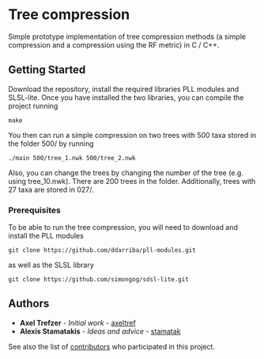 # Tree compression

Simple prototype implementation of tree compression methods (a simple compression and a compression using the RF metric) in C / C++.

## Getting Started

Download the repository, install the required libraries PLL modules and SLSL-lite. 
Once you have installed the two libraries, you can compile the project running
```
make
```
You then can run a simple compression on two trees with 500 taxa stored in the folder 500/ by running
```
./main 500/tree_1.nwk 500/tree_2.nwk
```
Also, you can change the trees by changing the number of the tree (e.g. using tree_10.nwk). There are 200 trees in the folder. Additionally, trees with 27 taxa are stored in 027/. 

### Prerequisites

To be able to run the tree compression, you will need to download and install the PLL modules 
```
git clone https://github.com/ddarriba/pll-modules.git
```
as well as the SLSL library
```
git clone https://github.com/simongog/sdsl-lite.git
```

## Authors

* **Axel Trefzer** - *Initial work* - [axeltref](https://github.com/axeltref)
* **Alexis Stamatakis** - *Ideas and advice* - [stamatak](https://github.com/stamatak)

See also the list of [contributors](https://github.com/your/project/contributors) who participated in this project.

